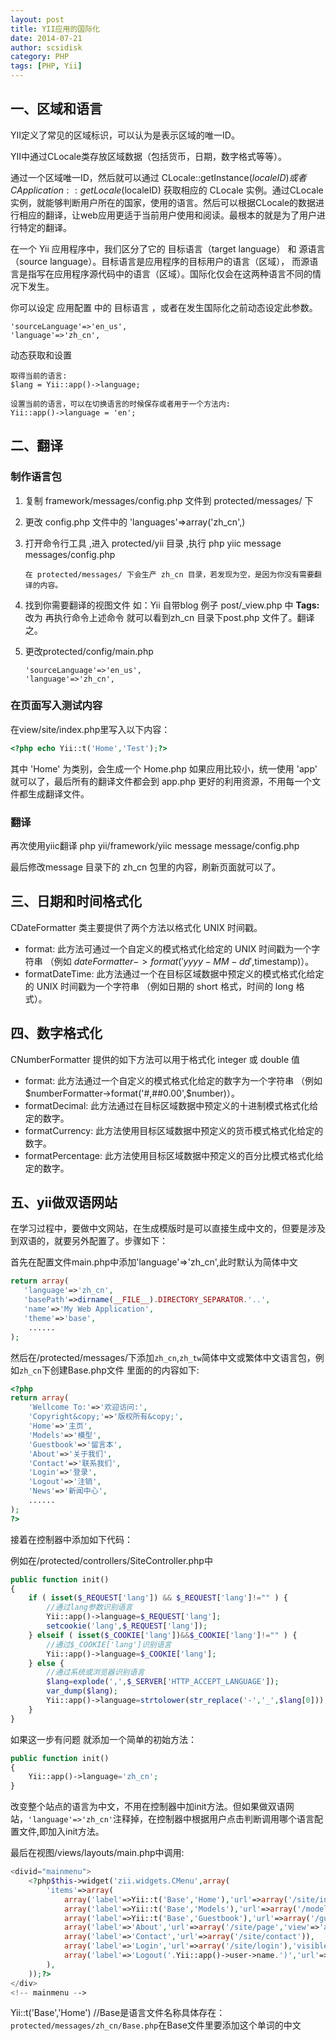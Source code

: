 ```yaml
---
layout: post
title: YII应用的国际化
date: 2014-07-21
author: scsidisk
category: PHP
tags: [PHP, Yii]
---
```


## 一、区域和语言

YII定义了常见的区域标识，可以认为是表示区域的唯一ID。

YII中通过CLocale类存放区域数据（包括货币，日期，数字格式等等）。

通过一个区域唯一ID，然后就可以通过 CLocale::getInstance($localeID) 或者CApplication::getLocale($localeID) 获取相应的 CLocale 实例。通过CLocale实例，就能够判断用户所在的国家，使用的语言。然后可以根据CLocale的数据进行相应的翻译，让web应用更适于当前用户使用和阅读。最根本的就是为了用户进行特定的翻译。

在一个 Yii 应用程序中，我们区分了它的 目标语言（target language） 和 源语言（source language）。目标语言是应用程序的目标用户的语言（区域）， 而源语言是指写在应用程序源代码中的语言（区域）。国际化仅会在这两种语言不同的情况下发生。

你可以设定 应用配置 中的 目标语言 ，或者在发生国际化之前动态设定此参数。

```
'sourceLanguage'=>'en_us',
'language'=>'zh_cn',
```

动态获取和设置

```
取得当前的语言:
$lang = Yii::app()->language;

设置当前的语言，可以在切换语言的时候保存或者用于一个方法内:
Yii::app()->language = 'en';
```

## 二、翻译

### 制作语言包

1. 复制 framework/messages/config.php 文件到 protected/messages/ 下
2. 更改 config.php 文件中的 'languages'=>array('zh\_cn',)
3. 打开命令行工具 ,进入 protected/yii 目录 ,执行 php yiic message messages/config.php

    ```
    在 protected/messages/ 下会生产 zh_cn 目录，若发现为空，是因为你没有需要翻译的内容。
    ```

4. 找到你需要翻译的视图文件 如：Yii 自带blog 例子 post/\_view.php 中 <b>Tags:</b>
改为 <b> <? php echo Yii::t('post','Tags') ?></b> 再执行命令上述命令 就可以看到zh\_cn 目录下post.php 文件了。翻译之。
5. 更改protected/config/main.php

    ```
    'sourceLanguage'=>'en_us',
    'language'=>'zh_cn',
    ```

### 在页面写入测试内容

在view/site/index.php里写入以下内容：

```php
<?php echo Yii::t('Home','Test');?>
```

其中 'Home' 为类别，会生成一个 Home.php 如果应用比较小，统一使用 'app' 就可以了，最后所有的翻译文件都会到 app.php 更好的利用资源，不用每一个文件都生成翻译文件。

### 翻译

再次使用yiic翻译  php yii/framework/yiic message message/config.php

最后修改message 目录下的 zh\_cn 包里的内容，刷新页面就可以了。

## 三、日期和时间格式化

CDateFormatter 类主要提供了两个方法以格式化 UNIX 时间戳。

- format: 此方法可通过一个自定义的模式格式化给定的 UNIX 时间戳为一个字符串 （例如 $dateFormatter->format('yyyy-MM-dd',$timestamp)）。
- formatDateTime: 此方法通过一个在目标区域数据中预定义的模式格式化给定的 UNIX 时间戳为一个字符串 （例如日期的 short 格式，时间的 long 格式）。

## 四、数字格式化

CNumberFormatter 提供的如下方法可以用于格式化 integer 或 double 值

- format: 此方法通过一个自定义的模式格式化给定的数字为一个字符串 （例如 $numberFormatter->format('#,##0.00',$number)）。
- formatDecimal: 此方法通过在目标区域数据中预定义的十进制模式格式化给定的数字。
- formatCurrency: 此方法使用目标区域数据中预定义的货币模式格式化给定的数字。
- formatPercentage: 此方法使用目标区域数据中预定义的百分比模式格式化给定的数字。

## 五、yii做双语网站

在学习过程中，要做中文网站，在生成模版时是可以直接生成中文的，但要是涉及到双语的，就要另外配置了。步骤如下：

首先在配置文件main.php中添加'language'=>'zh_cn',此时默认为简体中文

```php
return array(
   'language'=>'zh_cn',
   'basePath'=>dirname(__FILE__).DIRECTORY_SEPARATOR.'..',
   'name'=>'My Web Application',
   'theme'=>'base',
    ......
);
```

然后在/protected/messages/下添加``zh_cn``,``zh_tw``简体中文或繁体中文语言包，例如``zh_cn``下创建Base.php文件
里面的的内容如下:

```php
<?php
return array(
    'Wellcome To:'=>'欢迎访问:',
    'Copyright&copy;'=>'版权所有&copy;',
    'Home'=>'主页',
    'Models'=>'模型',
    'Guestbook'=>'留言本',
    'About'=>'关于我们',
    'Contact'=>'联系我们',
    'Login'=>'登录',
    'Logout'=>'注销',
    'News'=>'新闻中心',
    ......
);
?>
```

接着在控制器中添加如下代码：

例如在/protected/controllers/SiteController.php中

```php
public function init()
{
    if ( isset($_REQUEST['lang']) && $_REQUEST['lang']!="" ) {
        //通过lang参数识别语言
        Yii::app()->language=$_REQUEST['lang'];
        setcookie('lang',$_REQUEST['lang']);
    } elseif ( isset($_COOKIE['lang'])&&$_COOKIE['lang']!="" ) {
        //通过$_COOKIE['lang']识别语言
        Yii::app()->language=$_COOKIE['lang'];
    } else {
        //通过系统或浏览器识别语言
        $lang=explode(',',$_SERVER['HTTP_ACCEPT_LANGUAGE']);
        var_dump($lang);
        Yii::app()->language=strtolower(str_replace('-','_',$lang[0]));
    }
}
```

如果这一步有问题 就添加一个简单的初始方法：

```php
public function init()
{
    Yii::app()->language='zh_cn';
}
```

改变整个站点的语言为中文，不用在控制器中加init方法。但如果做双语网站，``'language'=>'zh_cn'``注释掉，在控制器中根据用户点击判断调用哪个语言配置文件,即加入init方法。


最后在视图/views/layouts/main.php中调用:

```php
<divid="mainmenu">
    <?php$this->widget('zii.widgets.CMenu',array(
        'items'=>array(
            array('label'=>Yii::t('Base','Home'),'url'=>array('/site/index')),
            array('label'=>Yii::t('Base','Models'),'url'=>array('/models')),
            array('label'=>Yii::t('Base','Guestbook'),'url'=>array('/guestbook')),
            array('label'=>'About','url'=>array('/site/page','view'=>'about')),
            array('label'=>'Contact','url'=>array('/site/contact')),
            array('label'=>'Login','url'=>array('/site/login'),'visible'=>Yii::app()->user->isGuest),
            array('label'=>'Logout('.Yii::app()->user->name.')','url'=>array('/site/logout'),'visible'=>!Yii::app()->user->isGuest)
        ),
    ));?>
</div>
<!-- mainmenu -->
```

Yii::t('Base','Home') //Base是语言文件名称具体存在：`protected/messages/zh_cn/Base.php`在Base文件里要添加这个单词的中文
